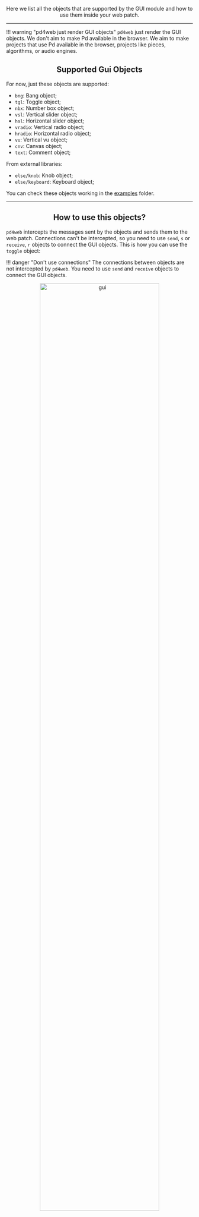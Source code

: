<p align="center">
Here we list all the objects that are supported by the GUI module and how to use them inside your web patch.
</p>

---

!!! warning "pd4web just render GUI objects"
    `pd4web` just render the GUI objects. We don't aim to make Pd available in the browser. We aim to make projects that use Pd available in the browser, projects like pieces, algorithms, or audio engines.

## <h2 align="center">Supported Gui Objects</h2>

For now, just these objects are supported:

- `bng`: Bang object;
- `tgl`: Toggle object;
- `nbx`: Number box object;
- `vsl`: Vertical slider object;
- `hsl`: Horizontal slider object;
- `vradio`: Vertical radio object;
- `hradio`: Horizontal radio object;
- `vu`: Vertical vu object;
- `cnv`: Canvas object;
- `text`: Comment object;

From external libraries:

- `else/knob`: Knob object;
- `else/keyboard`: Keyboard object;

You can check these objects working in the [examples](../../../tests/gui) folder.

---
## <h2 align="center">How to use this objects?</h2>

`pd4web` intercepts the messages sent by the objects and sends them to the web patch. Connections can't be intercepted, so you need to use `send`, `s` or `receive`, `r` objects to connect the GUI objects. This is how you can use the `toggle` object:

!!! danger "Don't use connections"
    The connections between objects are not intercepted by `pd4web`. You need to use `send` and `receive` objects to connect the GUI objects.

<p align="center">
    <img src="../Templates/gui.png" alt="gui" width="80%" style="border-radius: 10px">
</p>


